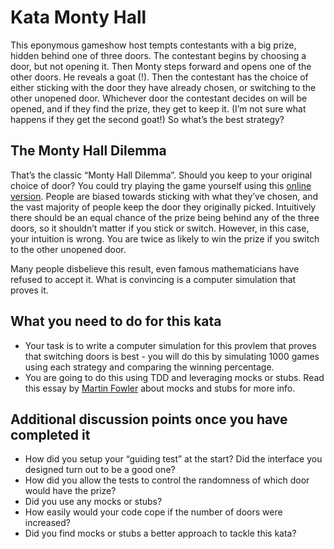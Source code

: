 # Kata Monty Hall

This eponymous gameshow host tempts contestants with a big prize, hidden behind one of three doors. The contestant begins by choosing a door, but not opening it. Then Monty steps forward and opens one of the other doors. He reveals a goat (!). Then the contestant has the choice of either sticking with the door they have already chosen, or switching to the other unopened door. Whichever door the contestant decides on will be opened, and if they find the prize, they get to keep it. (I’m not sure what happens if they get the second goat!) So what’s the best strategy?

## The Monty Hall Dilemma

That’s the classic “Monty Hall Dilemma”. Should you keep to your original choice of door? You could try playing the game yourself using this [online version](https://montyhall.io). People are biased towards sticking with what they’ve chosen, and the vast majority of people keep the door they originally picked. Intuitively there should be an equal chance of the prize being behind any of the three doors, so it shouldn’t matter if you stick or switch. However, in this case, your intuition is wrong. You are twice as likely to win the prize if you switch to the other unopened door.

Many people disbelieve this result, even famous mathematicians have refused to accept it. What is convincing is a computer simulation that proves it.

## What you need to do for this kata

* Your task is to write a computer simulation for this provlem that proves that switching doors is best - you will do this by simulating 1000 games using each strategy and comparing the winning percentage.
* You are going to do this using TDD and leveraging mocks or stubs. Read this essay by [Martin Fowler](http://martinfowler.com/articles/mocksArentStubs.html) about mocks and stubs for more info.

## Additional discussion points once you have completed it

* How did you setup your “guiding test” at the start? Did the interface you designed turn out to be a good one?
* How did you allow the tests to control the randomness of which door would have the prize?
* Did you use any mocks or stubs?
* How easily would your code cope if the number of doors were increased?
* Did you find mocks or stubs a better approach to tackle this kata?
